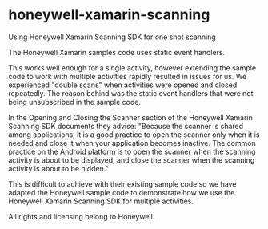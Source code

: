 # honeywell-xamarin-scanning
Using Honeywell Xamarin Scanning SDK for one shot scanning

The Honeywell Xamarin samples code uses static event handlers.

This works well enough for a single activity, however extending the sample code to work with multiple activities 
rapidly resulted in issues for us. We experienced "double scans" when activities were opened and closed repeatedly. 
The reason behind was the static event handlers that were not being unsubscribed in the sample code.

In the Opening and Closing the Scanner section of the Honeywell Xamarin Scanning SDK documents they advise:
"Because the scanner is shared among applications, it is a good practice to open the scanner only when it is needed
and close it when your application becomes inactive. The common practice on the Android platform is to open the 
scanner when the scanning activity is about to be displayed, and close the scanner when the scanning activity is 
about to be hidden."

This is difficult to achieve with their existing sample code so we have adapted the Honeywell sample code to 
demonstrate how we use the Honeywell Xamarin Scanning SDK for multiple activities.

All rights and licensing belong to Honeywell.

